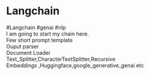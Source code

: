 # Langchain
#Langchain #genai #nlp
<br>
I am going to start my chain here. 
<br>
Few short prompt template
<br>
Ouput parser
<br>
Document Loader
<br>
Text_Splitter,CharacterTextSplitter,Recursive
<br>
Embeddings ,Huggingface,google_generative_genai etc

